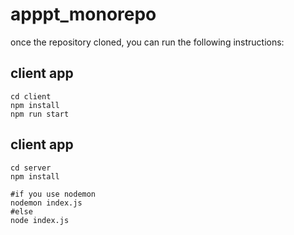 # apppt_monorepo
once the repository cloned, you can run the following instructions:

## client app

    cd client
    npm install
    npm run start 


## client app


    cd server
    npm install

    #if you use nodemon
    nodemon index.js
    #else 
    node index.js 
